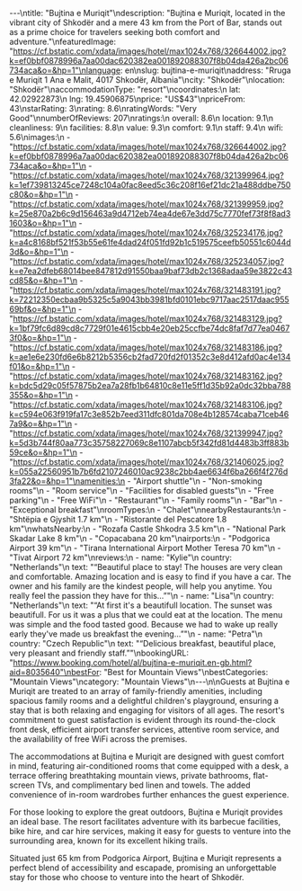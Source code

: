 ---\ntitle: "Bujtina e Muriqit"\ndescription: "Bujtina e Muriqit, located in the vibrant city of Shkodër and a mere 43 km from the Port of Bar, stands out as a prime choice for travelers seeking both comfort and adventure."\nfeaturedImage: "https://cf.bstatic.com/xdata/images/hotel/max1024x768/326644002.jpg?k=ef0bbf0878996a7aa00dac620382ea001892088307f8b04da426a2bc06734aca&o=&hp=1"\nlanguage: en\nslug: bujtina-e-muriqit\naddress: "Rruga e Muriqit 1 Ana e Malit, 4017 Shkodër, Albania"\ncity: "Shkodër"\nlocation: "Shkodër"\naccommodationType: "resort"\ncoordinates:\n  lat: 42.02922873\n  lng: 19.45906875\nprice: "US$43"\npriceFrom: 43\nstarRating: 3\nrating: 8.6\nratingWords: "Very Good"\nnumberOfReviews: 207\nratings:\n  overall: 8.6\n  location: 9.1\n  cleanliness: 9\n  facilities: 8.8\n  value: 9.3\n  comfort: 9.1\n  staff: 9.4\n  wifi: 5.6\nimages:\n  - "https://cf.bstatic.com/xdata/images/hotel/max1024x768/326644002.jpg?k=ef0bbf0878996a7aa00dac620382ea001892088307f8b04da426a2bc06734aca&o=&hp=1"\n  - "https://cf.bstatic.com/xdata/images/hotel/max1024x768/321399964.jpg?k=1ef739813245ce7248c104a0fac8eed5c36c208f16ef21dc21a488ddbe750c80&o=&hp=1"\n  - "https://cf.bstatic.com/xdata/images/hotel/max1024x768/321399959.jpg?k=25e870a2b6c9d156463a9d4712eb74ea4de67e3dd75c7770fef73f8f8ad31603&o=&hp=1"\n  - "https://cf.bstatic.com/xdata/images/hotel/max1024x768/325234176.jpg?k=a4c8168bf521f53b55e61fe4dad24f051fd92b1c519575ceefb50551c6044d3d&o=&hp=1"\n  - "https://cf.bstatic.com/xdata/images/hotel/max1024x768/325234057.jpg?k=e7ea2dfeb68014bee847812d91550baa9baf73db2c1368adaa59e3822c43cd85&o=&hp=1"\n  - "https://cf.bstatic.com/xdata/images/hotel/max1024x768/321483191.jpg?k=72212350ecbaa9b5325c5a9043bb3981bfd0101ebc9717aac2517daac95569bf&o=&hp=1"\n  - "https://cf.bstatic.com/xdata/images/hotel/max1024x768/321483129.jpg?k=1bf79fc6d89cd8c7729f01e4615cbb4e20eb25ccfbe74dc8faf7d77ea04673f0&o=&hp=1"\n  - "https://cf.bstatic.com/xdata/images/hotel/max1024x768/321483186.jpg?k=ae1e6e230fd6e6b8212b5356cb2fad720fd2f01352c3e8d412afd0ac4e134f01&o=&hp=1"\n  - "https://cf.bstatic.com/xdata/images/hotel/max1024x768/321483162.jpg?k=bdc5d29c05f57875b2ea7a28fb1b64810c8e11e5ff1d35b92a0dc32bba788355&o=&hp=1"\n  - "https://cf.bstatic.com/xdata/images/hotel/max1024x768/321483106.jpg?k=c594e063f919fa17c3e852b7eed311dfc801da708e4b128574caba71ceb467a9&o=&hp=1"\n  - "https://cf.bstatic.com/xdata/images/hotel/max1024x768/321399947.jpg?k=5d3b744f80aa773c35758227069c8e1107abcb5f342fd81d4483b3ff883b59ce&o=&hp=1"\n  - "https://cf.bstatic.com/xdata/images/hotel/max1024x768/321406025.jpg?k=055a22560951b7b6fd2107246010ac9238c2bb4ae6634f6ba266f4f276d3fa22&o=&hp=1"\namenities:\n  - "Airport shuttle"\n  - "Non-smoking rooms"\n  - "Room service"\n  - "Facilities for disabled guests"\n  - "Free parking"\n  - "Free WiFi"\n  - "Restaurant"\n  - "Family rooms"\n  - "Bar"\n  - "Exceptional breakfast"\nroomTypes:\n  - "Chalet"\nnearbyRestaurants:\n  - "Shtëpia e Gjyshit 1.7 km"\n  - "Ristorante del Pescatore 1.8 km"\nwhatsNearby:\n  - "Rozafa Castle Shkodra 3.5 km"\n  - "National Park Skadar Lake 8 km"\n  - "Copacabana 20 km"\nairports:\n  - "Podgorica Airport 39 km"\n  - "Tirana International Airport Mother Teresa 70 km"\n  - "Tivat Airport 72 km"\nreviews:\n  - name: "Kylie"\n    country: "Netherlands"\n    text: "“Beautiful place to stay! The houses are very clean and comfortable. Amazing location and is easy to find if you have a car. The owner and his family are the kindest people, will help you anytime. You really feel the passion they have for this...”"\n  - name: "Lisa"\n    country: "Netherlands"\n    text: "“At first it's a beautifull location. The sunset was beautifull. For us it was a plus that we could eat at the location. The menu was simple and the food tasted good. Because we had to wake up really early they've made us breakfast the evening...”"\n  - name: "Petra"\n    country: "Czech Republic"\n    text: "“Delicious breakfast, beautiful place, very pleasant and friendly staff.”"\nbookingURL: "https://www.booking.com/hotel/al/bujtina-e-muriqit.en-gb.html?aid=8035640"\nbestFor: "Best for Mountain Views"\nbestCategories: "Mountain Views"\ncategory: "Mountain Views"\n---\n\nGuests at Bujtina e Muriqit are treated to an array of family-friendly amenities, including spacious family rooms and a delightful children's playground, ensuring a stay that is both relaxing and engaging for visitors of all ages. The resort's commitment to guest satisfaction is evident through its round-the-clock front desk, efficient airport transfer services, attentive room service, and the availability of free WiFi across the premises.

The accommodations at Bujtina e Muriqit are designed with guest comfort in mind, featuring air-conditioned rooms that come equipped with a desk, a terrace offering breathtaking mountain views, private bathrooms, flat-screen TVs, and complimentary bed linen and towels. The added convenience of in-room wardrobes further enhances the guest experience.

For those looking to explore the great outdoors, Bujtina e Muriqit provides an ideal base. The resort facilitates adventure with its barbecue facilities, bike hire, and car hire services, making it easy for guests to venture into the surrounding area, known for its excellent hiking trails.

Situated just 65 km from Podgorica Airport, Bujtina e Muriqit represents a perfect blend of accessibility and escapade, promising an unforgettable stay for those who choose to venture into the heart of Shkodër.